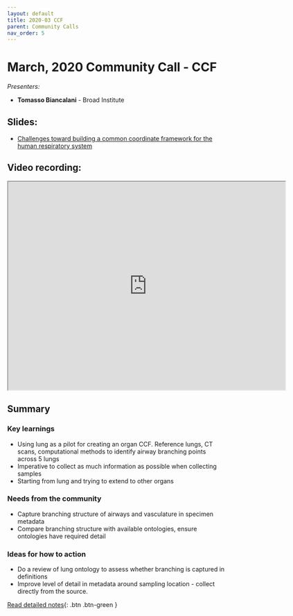 ```yaml
---
layout: default
title: 2020-03 CCF
parent: Community Calls
nav_order: 5
---
```

<script src="https://kit.fontawesome.com/fc66878563.js" crossorigin="anonymous"></script>
# March, 2020 Community Call - CCF

*Presenters:* 

- **Tomasso Biancalani** - Broad Institute

## <i class="fas fa-chalkboard-teacher"></i> Slides:
- [Challenges toward building a common coordinate framework for the human respiratory system](https://drive.google.com/open?id=1AOxx9xzvoE_BUQ5DO_f3Hb9_eYsQl48L)

## <i class="fas fa-video"></i> Video recording:
<iframe src="https://drive.google.com/file/d/1D_DvoXSyNHpXqtSsVvoX5uXtFfOfJ0-q/preview" width="640" height="480"></iframe>

## Summary

### <i class="fas fa-search"></i> Key learnings

- Using lung as a pilot for creating an organ CCF. Reference lungs, CT scans, computational methods to identify airway branching points across 5 lungs
- Imperative to collect as much information as possible when collecting samples
- Starting from lung and trying to extend to other organs

### <i class="far fa-comment-dots"></i> Needs from the community
- Capture branching structure of airways and vasculature in specimen metadata
- Compare branching structure with available ontologies, ensure ontologies have required detail
  
### <i class="far fa-lightbulb"></i> Ideas for how to action
- Do a review of lung ontology to assess whether branching is captured in definitions
- Improve level of detail in metadata around sampling location - collect directly from the source.

[<i class="fab fa-readme"></i> Read detailed notes](https://docs.google.com/document/d/1SNKp4MffHJy2hCVQKw7xk5PXRcuN5EUozuA8N3xnTis/edit#heading=h.st9cqyv138hw){: .btn .btn-green }
